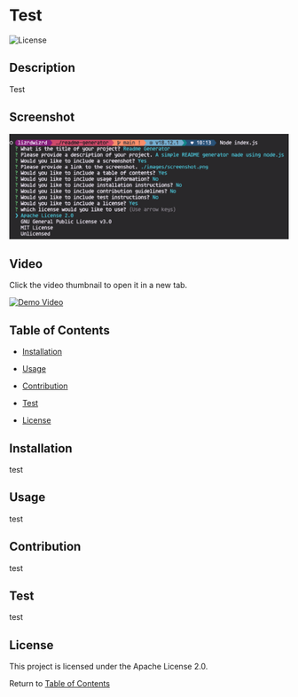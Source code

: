 # Test

![License](https://img.shields.io/badge/license-apache_license_2.0-brightgreen.svg)

## Description

Test

## Screenshot

![screenshot](./assets/screenshot.png)

## Video

Click the video thumbnail to open it in a new tab.

[![Demo Video](https://img.youtube.com/vi/HEGeP6fT8ow/maxresdefault.jpg)](https://youtu.be/HEGeP6fT8ow)

## Table of Contents

- [Installation](#installation)

- [Usage](#usage)

- [Contribution](#contribution)

- [Test](#test)

- [License](#license)

## Installation

test

## Usage

test

## Contribution

test

## Test

test

## License

This project is licensed under the Apache License 2.0.

Return to [Table of Contents](#table-of-contents)
